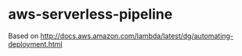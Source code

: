 # aws-serverless-pipeline
Based on http://docs.aws.amazon.com/lambda/latest/dg/automating-deployment.html
